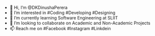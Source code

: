 - 👋 Hi, I’m @DKDinushaPerera
- 👀 I’m interested in #Coding #Developing #Designing
- 🌱 I’m currently learning Software Engineering at SLIIT
- 💞️ I’m looking to collaborate on Academic and Non-Academic Projects
- 📫 Reach me on #Facebook #Instagram #Linkdein

<!---
DKDinushaPerera/DKDinushaPerera is a ✨ special ✨ repository because its `README.md` (this file) appears on your GitHub profile.
You can click the Preview link to take a look at your changes.
--->
